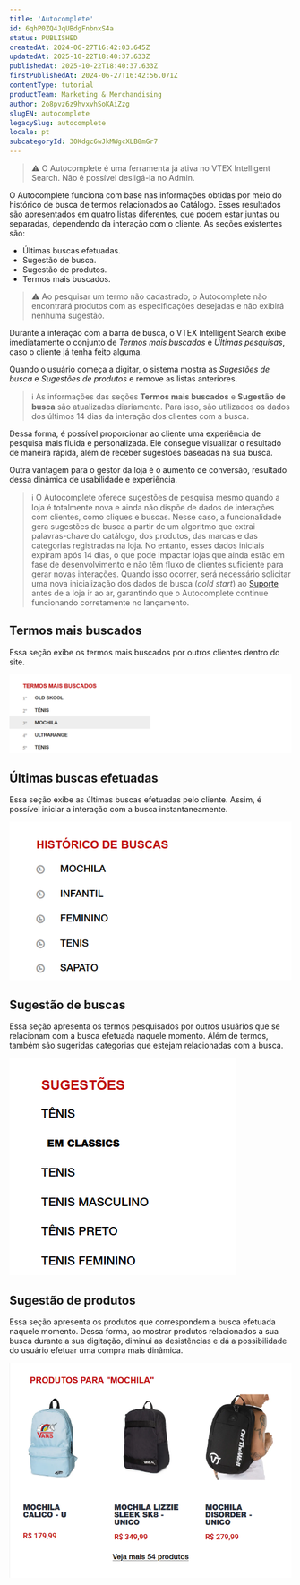 ```yaml
---
title: 'Autocomplete'
id: 6qhP0ZQ4JqUBdgFnbnxS4a
status: PUBLISHED
createdAt: 2024-06-27T16:42:03.645Z
updatedAt: 2025-10-22T18:40:37.633Z
publishedAt: 2025-10-22T18:40:37.633Z
firstPublishedAt: 2024-06-27T16:42:56.071Z
contentType: tutorial
productTeam: Marketing & Merchandising
author: 2o8pvz6z9hvxvhSoKAiZzg
slugEN: autocomplete
legacySlug: autocomplete
locale: pt
subcategoryId: 30Kdgc6wJkMWgcXLB8mGr7
---
```


> ⚠️ O Autocomplete é uma ferramenta já ativa no VTEX Intelligent Search. Não é possível desligá-la no Admin.

O Autocomplete funciona com base nas informações obtidas por meio do histórico de busca de termos relacionados ao Catálogo. Esses resultados são apresentados em quatro listas diferentes, que podem estar juntas ou separadas, dependendo da interação com o cliente. As seções existentes são:

- Últimas buscas efetuadas.
- Sugestão de busca.
- Sugestão de produtos.
- Termos mais buscados.

> ⚠️ Ao pesquisar um termo não cadastrado, o Autocomplete não encontrará produtos com as especificações desejadas e não exibirá nenhuma sugestão. 

Durante a interação com a barra de busca, o VTEX Intelligent Search exibe imediatamente o conjunto de _Termos mais buscados_ e _Últimas pesquisas_, caso o cliente já tenha feito alguma.

Quando o usuário começa a digitar, o sistema mostra as _Sugestões de busca_ e _Sugestões de produtos_ e remove as listas anteriores.

> ℹ️ As informações das seções **Termos mais buscados** e **Sugestão de busca** são atualizadas diariamente. Para isso, são utilizados os dados dos últimos 14 dias da interação dos clientes com a busca.

Dessa forma, é possível proporcionar ao cliente uma experiência de pesquisa mais fluida e personalizada. Ele consegue visualizar o resultado de maneira rápida, além de receber sugestões baseadas na sua busca.

Outra vantagem para o gestor da loja é o aumento de conversão, resultado dessa dinâmica de usabilidade e experiência.

> ℹ️ O Autocomplete oferece sugestões de pesquisa mesmo quando a loja é totalmente nova e ainda não dispõe de dados de interações com clientes, como cliques e buscas. Nesse caso, a funcionalidade gera sugestões de busca a partir de um algoritmo que extrai palavras-chave do catálogo, dos produtos, das marcas e das categorias registradas na loja. No entanto, esses dados iniciais expiram após 14 dias, o que pode impactar lojas que ainda estão em fase de desenvolvimento e não têm fluxo de clientes suficiente para gerar novas interações. Quando isso ocorrer, será necessário solicitar uma nova inicialização dos dados de busca (*cold start*) ao [Suporte](https://support.vtex.com/hc/pt-br/requests) antes de a loja ir ao ar, garantindo que o Autocomplete continue funcionando corretamente no lançamento.

## Termos mais buscados

Essa seção exibe os termos mais buscados por outros clientes dentro do site.

![PT - Autocomplete termos mais pesquisados](https://raw.githubusercontent.com/vtexdocs/help-center-content/refs/heads/main/docs/pt/tutorials/intelligent-search/comportamento-do-intelligent-search/autocomplete_1.png)

## Últimas buscas efetuadas

Essa seção exibe as últimas buscas efetuadas pelo cliente. Assim, é possível  iniciar a interação com a busca instantaneamente.

![PT - Autocomplete historico](https://raw.githubusercontent.com/vtexdocs/help-center-content/refs/heads/main/docs/pt/tutorials/intelligent-search/comportamento-do-intelligent-search/autocomplete_2.png)

## Sugestão de buscas

Essa seção apresenta os termos pesquisados por outros usuários que se relacionam com a busca efetuada naquele momento. Além de termos, também são sugeridas categorias que estejam relacionadas com a busca.

![PT - Autocomplete sugestao termos](https://raw.githubusercontent.com/vtexdocs/help-center-content/refs/heads/main/docs/pt/tutorials/intelligent-search/comportamento-do-intelligent-search/autocomplete_3.png)

## Sugestão de produtos

Essa seção apresenta os produtos que correspondem a busca efetuada naquele momento. Dessa forma, ao mostrar produtos relacionados a sua busca durante a sua digitação, diminui as desistências e dá a possibilidade do usuário efetuar uma compra mais dinâmica.

![PT - Autocomplete sugestao de produtos](https://raw.githubusercontent.com/vtexdocs/help-center-content/refs/heads/main/docs/pt/tutorials/intelligent-search/comportamento-do-intelligent-search/autocomplete_4.png)

